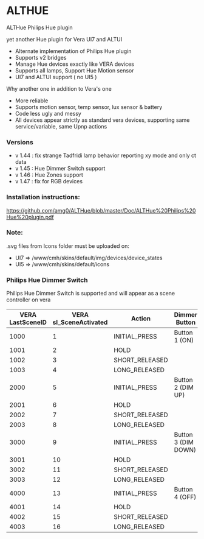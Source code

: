 # ALTHUE
ALTHue Philips Hue plugin

yet another Hue plugin for Vera UI7 and ALTUI
- Alternate implementation of Philips Hue plugin
- Supports v2 bridges
- Manage Hue devices exactly like VERA devices
- Supports all lamps, Support Hue Motion sensor
- UI7 and ALTUI support ( no UI5 )

Why another one in addition to Vera's one
- More reliable
- Supports motion sensor, temp sensor, lux sensor & battery
- Code less ugly and messy
- All devices appear strictly as standard vera devices, supporting same service/variable, same Upnp actions

### Versions
- v 1.44 : fix strange Tadfridi lamp behavior reporting xy mode and only ct data
- v 1.45 : Hue Dimmer Switch support
- v 1.46 : Hue Zones support
- v 1.47 : fix for RGB devices

 
### Installation instructions:
https://github.com/amg0/ALTHue/blob/master/Doc/ALTHue%20Philips%20Hue%20plugin.pdf

### Note:
.svg files from Icons folder must be uploaded on:
- UI7 => /www/cmh/skins/default/img/devices/device_states
- UI5 => /www/cmh/skins/default/icons

### Philips Hue Dimmer Switch
Philips Hue Dimmer Switch is supported and will appear as a scene controller on vera

VERA LastSceneID | VERA sl_SceneActivated | Action | Dimmer Button
-----------------| ------------- | ---------- | -----------
1000 | 1 | INITIAL_PRESS | Button 1 (ON)
1001 | 2 | HOLD | 
1002 | 3 | SHORT_RELEASED | 
1003 | 4 | LONG_RELEASED | 
2000 | 5 | INITIAL_PRESS | Button 2 (DIM UP)
2001 | 6 | HOLD | 
2002 | 7 | SHORT_RELEASED | 
2003 | 8 | LONG_RELEASED | 
3000 | 9 | INITIAL_PRESS | Button 3 (DIM DOWN)
3001 | 10 | HOLD | 
3002 | 11 | SHORT_RELEASED | 
3003 | 12 | LONG_RELEASED | 
4000 | 13 | INITIAL_PRESS | Button 4 (OFF)
4001 | 14 | HOLD | 
4002 | 15 | SHORT_RELEASED | 
4003 | 16 | LONG_RELEASED | 

